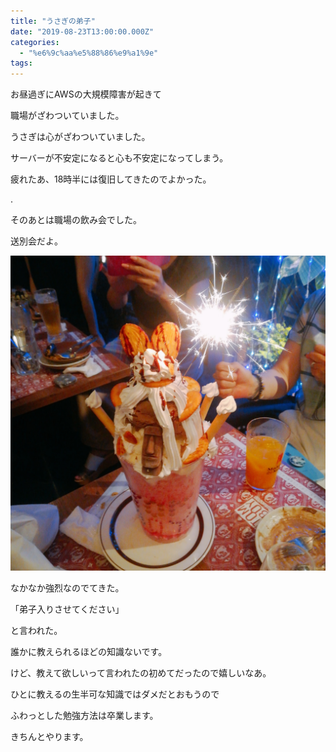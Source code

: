 ```yaml
---
title: "うさぎの弟子"
date: "2019-08-23T13:00:00.000Z"
categories: 
  - "%e6%9c%aa%e5%88%86%e9%a1%9e"
tags: 
---
```


お昼過ぎにAWSの大規模障害が起きて

職場がざわついていました。

うさぎは心がざわついていました。

サーバーが不安定になると心も不安定になってしまう。

疲れたあ、18時半には復旧してきたのでよかった。

.

そのあとは職場の飲み会でした。

送別会だよ。

![](images/2019-08-23-21-55-07.jpg)

なかなか強烈なのでてきた。

「弟子入りさせてください」

と言われた。

誰かに教えられるほどの知識ないです。

けど、教えて欲しいって言われたの初めてだったので嬉しいなあ。

ひとに教えるの生半可な知識ではダメだとおもうので

ふわっとした勉強方法は卒業します。

きちんとやります。
